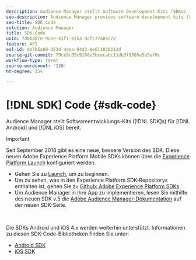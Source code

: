 ```yaml
---
description: Audience Manager stellt Software Development Kits (SDKs) für Android und iOS bereit.
seo-description: Audience Manager provides software development kits (SDKs) for Android and iOS.
seo-title: SDK Code
solution: Audience Manager
title: SDK-Code
uuid: 7d0b40ce-9cee-41f1-8253-dcfc77a89c72
feature: API
exl-id: de7b5a09-353d-4eea-94d3-8e611036b12d
source-git-commit: 79ce9c05c9168e3bcecabc11db3f9585a5b5ef6c
workflow-type: tm+mt
source-wordcount: '120'
ht-degree: 15%

---
```


# [!DNL SDK] Code {#sdk-code}

Audience Manager stellt Softwareentwicklungs-Kits ([!DNL SDK]s) für [!DNL Android] und [!DNL iOS] bereit.

>[!IMPORTANT]
>
>Seit September 2018 gibt es eine neue, bessere Version des SDK. Diese neuen Adobe Experience Platform Mobile SDKs können über die [Experience Platform Launch](https://www.adobe.com/experience-platform/launch.html) konfiguriert werden.

* Gehen Sie zu [Launch](https://launch.adobe.com/), um zu beginnen.
* Um zu sehen, was in den Experience Platform SDK-Repositorys enthalten ist, gehen Sie zu [Github: Adobe Experience Platform SDKs](https://github.com/Adobe-Marketing-Cloud/acp-sdks).
* Um Audience Manager in Ihre App zu implementieren, lesen Sie mithilfe des neuen SDK v.5 die [Adobe Audience Manager-Dokumentation](https://experienceleague.adobe.com/docs/experience-platform/destinations/catalog/data-management/aam-dil-extension.html?lang=en) auf der neuen SDK-Seite.

<br>

Die SDKs Android und iOS 4.x werden weiterhin unterstützt. Informationen zu diesen SDK-Code-Bibliotheken finden Sie unter:

* [Android SDK](https://experienceleague.adobe.com/docs/mobile-services/android/overview.html)
* [iOS SDK](https://experienceleague.adobe.com/docs/mobile-services/ios/overview.html)
